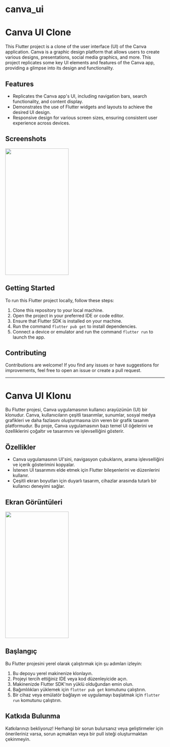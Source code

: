 # canva_ui

# Canva UI Clone

This Flutter project is a clone of the user interface (UI) of the Canva application. Canva is a graphic design platform that allows users to create various designs, presentations, social media graphics, and more. This project replicates some key UI elements and features of the Canva app, providing a glimpse into its design and functionality.

## Features
- Replicates the Canva app's UI, including navigation bars, search functionality, and content display.
- Demonstrates the use of Flutter widgets and layouts to achieve the desired UI design.
- Responsive design for various screen sizes, ensuring consistent user experience across devices.

## Screenshots
<img src="![Simulator Screenshot - iPhone 15 Pro Max - 2024-04-01 at 01 45 01](https://github.com/HaticeDilmac/canva_ui/assets/100489350/d4f29e05-e1f1-45f1-8caf-2ef4a5c8dea1)
" width="200" height="400">

## Getting Started
To run this Flutter project locally, follow these steps:

1. Clone this repository to your local machine.
2. Open the project in your preferred IDE or code editor.
3. Ensure that Flutter SDK is installed on your machine.
4. Run the command `flutter pub get` to install dependencies.
5. Connect a device or emulator and run the command `flutter run` to launch the app.

## Contributing
Contributions are welcome! If you find any issues or have suggestions for improvements, feel free to open an issue or create a pull request.

-------------------------------------------------------------------------------------------------------------------------------------------
# Canva UI Klonu

Bu Flutter projesi, Canva uygulamasının kullanıcı arayüzünün (UI) bir klonudur. Canva, kullanıcıların çeşitli tasarımlar, sunumlar, sosyal medya grafikleri ve daha fazlasını oluşturmasına izin veren bir grafik tasarım platformudur. Bu proje, Canva uygulamasının bazı temel UI öğelerini ve özelliklerini çoğaltır ve tasarımını ve işlevselliğini gösterir.

## Özellikler
- Canva uygulamasının UI'sini, navigasyon çubuklarını, arama işlevselliğini ve içerik gösterimini kopyalar.
- İstenen UI tasarımını elde etmek için Flutter bileşenlerini ve düzenlerini kullanır.
- Çeşitli ekran boyutları için duyarlı tasarım, cihazlar arasında tutarlı bir kullanıcı deneyimi sağlar.

## Ekran Görüntüleri
<img src="![Simulator Screenshot - iPhone 15 Pro Max - 2024-04-01 at 01 45 01](https://github.com/HaticeDilmac/canva_ui/assets/100489350/d4f29e05-e1f1-45f1-8caf-2ef4a5c8dea1)
" width="200" height="400">

## Başlangıç
Bu Flutter projesini yerel olarak çalıştırmak için şu adımları izleyin:

1. Bu depoyu yerel makinenize klonlayın.
2. Projeyi tercih ettiğiniz IDE veya kod düzenleyicide açın.
3. Makinenizde Flutter SDK'nın yüklü olduğundan emin olun.
4. Bağımlılıkları yüklemek için `flutter pub get` komutunu çalıştırın.
5. Bir cihaz veya emülatör bağlayın ve uygulamayı başlatmak için `flutter run` komutunu çalıştırın.

## Katkıda Bulunma
Katkılarınızı bekliyoruz! Herhangi bir sorun bulursanız veya geliştirmeler için önerileriniz varsa, sorun açmaktan veya bir pull isteği oluşturmaktan çekinmeyin.
 



